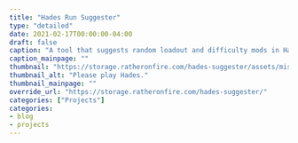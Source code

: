 ```yaml
---
title: "Hades Run Suggester"
type: "detailed"
date: 2021-02-17T00:00:00-04:00
draft: false
caption: "A tool that suggests random loadout and difficulty mods in Hades. Also has controls to limit which gameplay options you want to include. Made using Angular."
caption_mainpage: ""
thumbnail: "https://storage.ratheronfire.com/hades-suggester/assets/misc/TitanBlood.png"
thumbnail_alt: "Please play Hades."
thumbnail_mainpage: ""
override_url: "https://storage.ratheronfire.com/hades-suggester/"
categories: ["Projects"]
categories:
- blog
- projects
---
```


